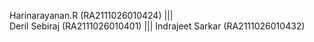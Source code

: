 Harinarayanan.R (RA2111026010424) |||	
Deril Sebiraj (RA2111026010401) |||
Indrajeet Sarkar (RA2111026010432)
